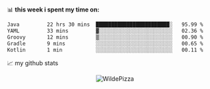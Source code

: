 📊 **this week i spent my time on:**
<!--START_SECTION:waka-->

```txt
Java         22 hrs 30 mins  ████████████████████████░   95.99 %
YAML         33 mins         ▓░░░░░░░░░░░░░░░░░░░░░░░░   02.36 %
Groovy       12 mins         ▒░░░░░░░░░░░░░░░░░░░░░░░░   00.90 %
Gradle       9 mins          ░░░░░░░░░░░░░░░░░░░░░░░░░   00.65 %
Kotlin       1 min           ░░░░░░░░░░░░░░░░░░░░░░░░░   00.11 %
```

<!--END_SECTION:waka-->


📈 my github stats

<p align="center"> <img src="https://github-readme-stats.vercel.app/api?username=WildePizza&show_icons=true&theme=gotham" alt="WildePizza" />




